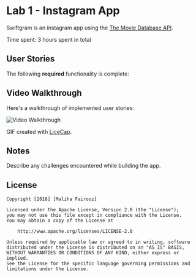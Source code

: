 # Lab 1 - Instagram App

Swiftgram is an instagram app using the [The Movie Database API](http://docs.themoviedb.apiary.io/#).

Time spent: 3 hours spent in total

## User Stories

The following **required** functionality is complete:



## Video Walkthrough 

Here's a walkthrough of implemented user stories:



<img src='http://makeagif.com/0SLpji' title='Video Walkthrough' width='' alt='Video Walkthrough' />

GIF created with [LiceCap](http://www.cockos.com/licecap/).

## Notes

Describe any challenges encountered while building the app.

## License

    Copyright [2016] [Maliha Fairooz]

    Licensed under the Apache License, Version 2.0 (the "License");
    you may not use this file except in compliance with the License.
    You may obtain a copy of the License at

        http://www.apache.org/licenses/LICENSE-2.0

    Unless required by applicable law or agreed to in writing, software
    distributed under the License is distributed on an "AS IS" BASIS,
    WITHOUT WARRANTIES OR CONDITIONS OF ANY KIND, either express or implied.
    See the License for the specific language governing permissions and
    limitations under the License.
